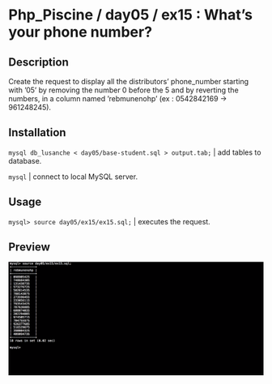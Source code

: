 # Php_Piscine / day05 / ex15 : What’s your phone number?

## Description
Create the request to display all the distributors’ phone_number starting with ’05’ by removing the number 0 before the 5 and by reverting the numbers, in a column named ’rebmunenohp’ (ex : 0542842169 -> 961248245).

## Installation
`mysql db_lusanche < day05/base-student.sql > output.tab;` | add tables to database.

`mysql` | connect to local MySQL server.

## Usage
`mysql> source day05/ex15/ex15.sql;` | executes the request.

## Preview
<img src="../../resources/images/phone.png" width="1200">
